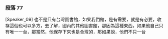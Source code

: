 ### 段落 77

[Speaker_09] 也不是只有台灣圖書館，如果我們館，是有需要，就是有必要，收存這個也可以多方，去了解，國內的其他圖書館，那因為這種東西，如果他自己只有唯一一台，那當然，他保存下來也是合理的，那如果說，他們不只一台